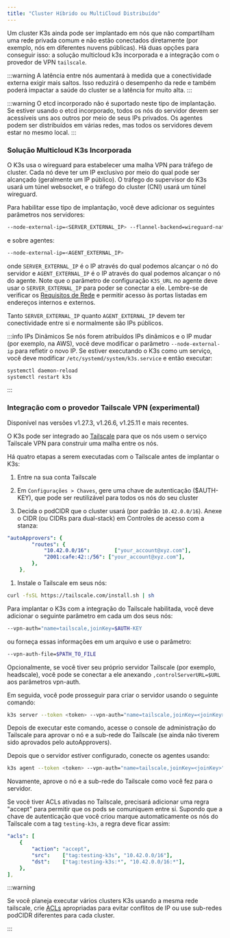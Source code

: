 ```yaml
---
title: "Cluster Híbrido ou MultiCloud Distribuído"
---
```


Um cluster K3s ainda pode ser implantado em nós que não compartilham uma rede privada comum e não estão conectados diretamente (por exemplo, nós em diferentes nuvens públicas). Há duas opções para conseguir isso: a solução multicloud k3s incorporada e a integração com o provedor de VPN `tailscale`.

:::warning
A latência entre nós aumentará à medida que a conectividade externa exigir mais saltos. Isso reduzirá o desempenho da rede e também poderá impactar a saúde do cluster se a latência for muito alta.
:::

:::warning
O etcd incorporado não é suportado neste tipo de implantação. Se estiver usando o etcd incorporado, todos os nós do servidor devem ser acessíveis uns aos outros por meio de seus IPs privados. Os agentes podem ser distribuídos em várias redes, mas todos os servidores devem estar no mesmo local.
:::

### Solução Multicloud K3s Incorporada

O K3s usa o wireguard para estabelecer uma malha VPN para tráfego de cluster. Cada nó deve ter um IP exclusivo por meio do qual pode ser alcançado (geralmente um IP público). O tráfego do supervisor do K3s usará um túnel websocket, e o tráfego do cluster (CNI) usará um túnel wireguard.

Para habilitar esse tipo de implantação, você deve adicionar os seguintes parâmetros nos servidores:
```bash
--node-external-ip=<SERVER_EXTERNAL_IP> --flannel-backend=wireguard-native --flannel-external-ip
```
e sobre agentes:
```bash
--node-external-ip=<AGENT_EXTERNAL_IP>
```

onde `SERVER_EXTERNAL_IP` é o IP através do qual podemos alcançar o nó do servidor e `AGENT_EXTERNAL_IP` é o IP através do qual podemos alcançar o nó do agente. Note que o parâmetro de configuração `K3S_URL` no agente deve usar o `SERVER_EXTERNAL_IP` para poder se conectar a ele. Lembre-se de verificar os [Requisitos de Rede](../installation/requirements.md#networking) e permitir acesso às portas listadas em endereços internos e externos.

Tanto `SERVER_EXTERNAL_IP` quanto `AGENT_EXTERNAL_IP` devem ter conectividade entre si e normalmente são IPs públicos.

:::info IPs Dinâmicos
Se nós forem atribuídos IPs dinâmicos e o IP mudar (por exemplo, na AWS), você deve modificar o parâmetro `--node-external-ip` para refletir o novo IP. Se estiver executando o K3s como um serviço, você deve modificar `/etc/systemd/system/k3s.service` e então executar:

```bash
systemctl daemon-reload
systemctl restart k3s
```
:::

### Integração com o provedor Tailscale VPN (experimental)

Disponível nas versões v1.27.3, v1.26.6, v1.25.11 e mais recentes.

O K3s pode ser integrado ao [Tailscale](https://tailscale.com/) para que os nós usem o serviço Tailscale VPN para construir uma malha entre os nós.

Há quatro etapas a serem executadas com o Tailscale antes de implantar o K3s:

1. Entre na sua conta Tailscale

2. Em `Configurações > Chaves`, gere uma chave de autenticação ($AUTH-KEY), que pode ser reutilizável para todos os nós do seu cluster

3. Decida o podCIDR que o cluster usará (por padrão `10.42.0.0/16`). Anexe o CIDR (ou CIDRs para dual-stack) em Controles de acesso com a stanza:
```yaml
"autoApprovers": {
        "routes": {
            "10.42.0.0/16":        ["your_account@xyz.com"],
            "2001:cafe:42::/56": ["your_account@xyz.com"],
        },
    },
```

1. Instale o Tailscale em seus nós:
```bash
curl -fsSL https://tailscale.com/install.sh | sh
```

Para implantar o K3s com a integração do Tailscale habilitada, você deve adicionar o seguinte parâmetro em cada um dos seus nós:
```bash
--vpn-auth="name=tailscale,joinKey=$AUTH-KEY
```
ou forneça essas informações em um arquivo e use o parâmetro:
```bash
--vpn-auth-file=$PATH_TO_FILE
```

Opcionalmente, se você tiver seu próprio servidor Tailscale (por exemplo, headscale), você pode se conectar a ele anexando `,controlServerURL=$URL` aos parâmetros vpn-auth.

Em seguida, você pode prosseguir para criar o servidor usando o seguinte comando:

```bash
k3s server --token <token> --vpn-auth="name=tailscale,joinKey=<joinKey>" --node-external-ip=<TailscaleIPOfServerNode>
```

Depois de executar este comando, acesse o console de administração do Tailscale para aprovar o nó e a sub-rede do Tailscale (se ainda não tiverem sido aprovados pelo autoApprovers).

Depois que o servidor estiver configurado, conecte os agentes usando:

```bash
k3s agent --token <token> --vpn-auth="name=tailscale,joinKey=<joinKey>" --server https://<TailscaleIPOfServerNode>:6443 --node-external-ip=<TailscaleIPOfAgentNode>
```

Novamente, aprove o nó e a sub-rede do Tailscale como você fez para o servidor.

Se você tiver ACLs ativadas no Tailscale, precisará adicionar uma regra "accept" para permitir que os pods se comuniquem entre si. Supondo que a chave de autenticação que você criou marque automaticamente os nós do Tailscale com a tag `testing-k3s`, a regra deve ficar assim:

```yaml
"acls": [
    {
        "action": "accept",
        "src":    ["tag:testing-k3s", "10.42.0.0/16"],
        "dst":    ["tag:testing-k3s:*", "10.42.0.0/16:*"],
    },
],
```

:::warning

Se você planeja executar vários clusters K3s usando a mesma rede tailscale, crie [ACLs](https://tailscale.com/kb/1018/acls) apropriadas para evitar conflitos de IP ou use sub-redes podCIDR diferentes para cada cluster.

:::
